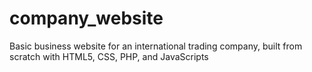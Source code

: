 # company_website
Basic business website for an international trading company, built from scratch with HTML5, CSS, PHP, and JavaScripts
